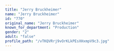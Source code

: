 ```yaml
---
title: "Jerry Bruckheimer"
name: "Jerry Bruckheimer"
id: "770"
original_name: "Jerry Bruckheimer"
known_for_department: "Production"
gender: "2"
adult: "false"
profile_path: "/vTKQVRrj9vOrKLkPEsXHxmpV9c3.jpg"
---
```

